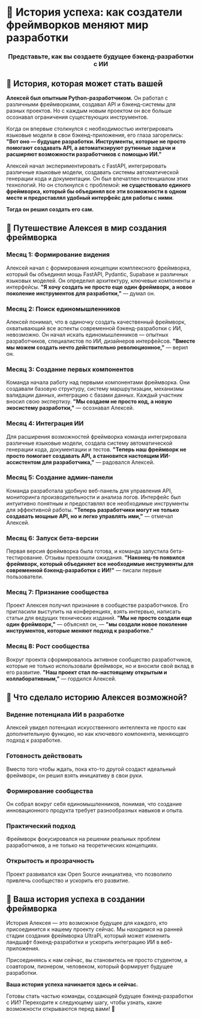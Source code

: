 # 🌟 История успеха: как создатели фреймворков меняют мир разработки

<div align="center">
  <h3>Представьте, как вы создаете будущее бэкенд-разработки с ИИ</h3>
</div>

## 📖 История, которая может стать вашей

**Алексей был опытным Python-разработчиком.** Он работал с различными фреймворками, создавал API и бэкенд-системы для разных проектов. Но с каждым новым проектом он все больше осознавал ограничения существующих инструментов.

Когда он впервые столкнулся с необходимостью интегрировать языковые модели в свои бэкенд-приложения, его глаза загорелись: **"Вот оно — будущее разработки. Инструменты, которые не просто помогают создавать API, а автоматизируют рутинные задачи и расширяют возможности разработчиков с помощью ИИ."**

Алексей начал экспериментировать с FastAPI, интегрировать различные языковые модели, создавать системы автоматической генерации кода и документации. Он был впечатлен потенциалом этих технологий. Но он столкнулся с проблемой: **не существовало единого фреймворка, который бы объединял все эти возможности в одном месте и предоставлял удобный интерфейс для работы с ними**.

**Тогда он решил создать его сам.**

## 🚀 Путешествие Алексея в мир создания фреймворка

### Месяц 1: Формирование видения
Алексей начал с формирования концепции комплексного фреймворка, который бы объединял мощь FastAPI, Pydantic, Supabase и различных языковых моделей. Он определил архитектуру, ключевые компоненты и интерфейсы. **"Я хочу создать не просто еще один фреймворк, а новое поколение инструментов для разработки,"** — думал он.

### Месяц 2: Поиск единомышленников
Алексей понимал, что в одиночку создать качественный фреймворк, охватывающий все аспекты современной бэкенд-разработки с ИИ, невозможно. Он начал искать единомышленников — опытных разработчиков, специалистов по ИИ, дизайнеров интерфейсов. **"Вместе мы можем создать нечто действительно революционное,"** — верил он.

### Месяц 3: Создание первых компонентов
Команда начала работу над первыми компонентами фреймворка. Они создавали базовую структуру, систему маршрутизации, механизмы валидации данных, интеграцию с базами данных. Каждый участник вносил свою экспертизу. **"Мы создаем не просто код, а новую экосистему разработки,"** — осознавал Алексей.

### Месяц 4: Интеграция ИИ
Для расширения возможностей фреймворка команда интегрировала различные языковые модели, создала систему автоматической генерации кода, документации и тестов. **"Теперь наш фреймворк не просто помогает создавать API, а становится настоящим ИИ-ассистентом для разработчика,"** — радовался Алексей.

### Месяц 5: Создание админ-панели
Команда разработала удобную веб-панель для управления API, мониторинга производительности и анализа логов. Интерфейс был интуитивно понятным и предоставлял все необходимые инструменты для эффективной работы. **"Теперь разработчики могут не только создавать мощные API, но и легко управлять ими,"** — отмечал Алексей.

### Месяц 6: Запуск бета-версии
Первая версия фреймворка была готова, и команда запустила бета-тестирование. Отзывы превзошли ожидания. **"Наконец-то появился фреймворк, который объединяет все необходимые инструменты для современной бэкенд-разработки с ИИ!"** — писали первые пользователи.

### Месяц 7: Признание сообщества
Проект Алексея получил признание в сообществе разработчиков. Его пригласили выступить на конференциях, взять интервью, написать статьи для ведущих технических изданий. **"Мы не просто создали еще один фреймворк,"** — объяснял он, — **"мы создали новое поколение инструментов, которые меняют подход к разработке."**

### Месяц 8: Рост сообщества
Вокруг проекта сформировалось активное сообщество разработчиков, которые не только использовали фреймворк, но и вносили свой вклад в его развитие. **"Наш проект стал по-настоящему открытым и коллаборативным,"** — гордился Алексей.

## 💫 Что сделало историю Алексея возможной?

### Видение потенциала ИИ в разработке
Алексей увидел потенциал искусственного интеллекта не просто как дополнительную функцию, но как ключевого компонента, меняющего подход к разработке.

### Готовность действовать
Вместо того чтобы ждать, пока кто-то другой создаст идеальный фреймворк, он решил взять инициативу в свои руки.

### Формирование сообщества
Он собрал вокруг себя единомышленников, понимая, что создание инновационного продукта требует разнообразных навыков и опыта.

### Практический подход
Фреймворк фокусировался на решении реальных проблем разработчиков, а не только на теоретических концепциях.

### Открытость и прозрачность
Проект развивался как Open Source инициатива, что позволило привлечь сообщество и ускорить его развитие.

## 🚀 Ваша история успеха в создании фреймворка

История Алексея — это возможное будущее для каждого, кто присоединится к нашему проекту сейчас. Мы находимся на ранней стадии создания фреймворка UltraPi, который может изменить ландшафт бэкенд-разработки и ускорить интеграцию ИИ в веб-приложения.

Присоединяясь к нам сейчас, вы становитесь не просто студентом, а соавтором, пионером, человеком, который формирует будущее разработки.

**Ваша история успеха начинается здесь и сейчас.**

Готовы стать частью команды, создающей будущее бэкенд-разработки с ИИ? Переходите к следующему шагу, чтобы узнать, какие возможности открываются перед вами! 🌠 